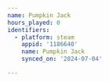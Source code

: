 ```yaml
---
name: Pumpkin Jack
hours_played: 0
identifiers:
  - platform: steam
    appid: '1186640'
    name: Pumpkin Jack
    synced_on: '2024-07-04'

---
```

